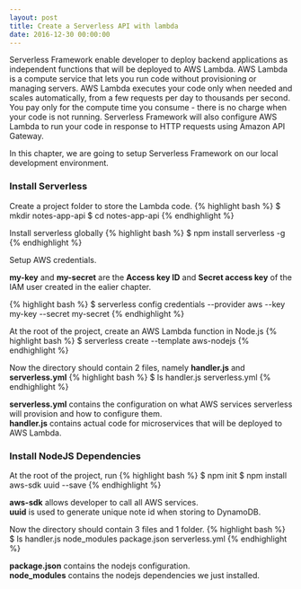 ```yaml
---
layout: post
title: Create a Serverless API with lambda
date: 2016-12-30 00:00:00
---
```


Serverless Framework enable developer to deploy backend applications as independent functions that will be deployed to AWS Lambda. AWS Lambda is a compute service that lets you run code without provisioning or managing servers. AWS Lambda executes your code only when needed and scales automatically, from a few requests per day to thousands per second. You pay only for the compute time you consume - there is no charge when your code is not running.  Serverless Framework will also configure AWS Lambda to run your code in response to HTTP requests using Amazon API Gateway.

In this chapter, we are going to setup Serverless Framework on our local development environment.

### Install Serverless

Create a project folder to store the Lambda code.
{% highlight bash %}
$ mkdir notes-app-api
$ cd notes-app-api
{% endhighlight %}

Install serverless globally
{% highlight bash %}
$ npm install serverless -g
{% endhighlight %}

Setup AWS credentials.

**my-key** and **my-secret** are the **Access key ID** and **Secret access key** of the IAM user created in the ealier chapter.

{% highlight bash %}
$ serverless config credentials --provider aws --key my-key --secret my-secret
{% endhighlight %}

At the root of the project, create an AWS Lambda function in Node.js
{% highlight bash %}
$ serverless create --template aws-nodejs
{% endhighlight %}

Now the directory should contain 2 files, namely **handler.js** and **serverless.yml**
{% highlight bash %}
$ ls
handler.js    serverless.yml
{% endhighlight %}

**serverless.yml** contains the configuration on what AWS services serverless will provision and how to configure them.  
**handler.js** contains actual code for microservices that will be deployed to AWS Lambda.

### Install NodeJS Dependencies

At the root of the project, run
{% highlight bash %}
$ npm init
$ npm install aws-sdk uuid --save
{% endhighlight %}

**aws-sdk** allows developer to call all AWS services.  
**uuid** is used to generate unique note id when storing to DynamoDB.

Now the directory should contain 3 files and 1 folder.
{% highlight bash %}
$ ls
handler.js    node_modules    package.json    serverless.yml
{% endhighlight %}

**package.json** contains the nodejs configuration.  
**node_modules** contains the nodejs dependencies we just installed.
